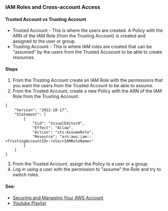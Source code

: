 ### IAM Roles and Cross-account Access

#### Trusted Account vs Trusting Account
* Trusted Account - This is where the users are created. A Policy with the ARN of the IAM Role (from the Trusting Account) is created and assigned to the user or group.
* Trusting Account - This is where IAM roles are created that can be "assumed" by the users from the Trusted Accoount to be able to create resources.

#### Steps
1. From the Trusting Account create an IAM Role with the permissions that you want the users from the Trusted Account to be able to assume.
2. From the Trusted Account, create a new Policy with the ARN of the IAM Role from the Trusting Account.
```
{
    "Version": "2012-10-17",
    "Statement": [
        {
            "Sid": "VisualEditor0",
            "Effect": "Allow",
            "Action": "sts:AssumeRole",
            "Resource": "arn:aws:iam::<TrustingAccountID>:role/<IAMRoleName>"
        }
    ]
}
```
3. From the Trusted Account, assign the Policy to a user or a group. 
4. Log in using a user with the permission to "assume" the Role and try to switch roles.




#### See:
* [Securing and Managing Your AWS Account](https://app.pluralsight.com/paths/certificate/aws-certified-solutions-architect-professional#:~:text=2.%20Securing-,and,-Managing%20Your%20AWS)
* [Youtube Playlist](https://www.youtube.com/playlist?list=PLzde74P_a04cKnuXyi--fkIoY1sxztyqL)
